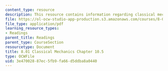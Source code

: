 ```yaml
---
content_type: resource
description: This resource contains information regarding classical mechanics.
file: https://ol-ocw-studio-app-production.s3.amazonaws.com/courses/8-01sc-classical-mechanics-fall-2016/3e47002887ec5fb9fa66d5ddba8a0440_MIT8_01F16_example10.5.pdf
file_type: application/pdf
learning_resource_types:
- Readings
parent_title: Readings
parent_type: CourseSection
resourcetype: Document
title: 8.01 Classical Mechanics Chapter 10.5
type: OCWFile
uid: 3e470028-87ec-5fb9-fa66-d5ddba8a0440
---
```

